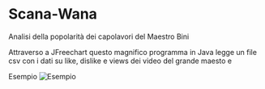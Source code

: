 # Scana-Wana
Analisi della popolarità dei capolavori del Maestro Bini

Attraverso a JFreechart questo magnifico programma in Java legge un file csv con i dati su like, dislike e views dei video del grande maesto e 

Esempio
![Esempio](https://i.imgur.com/QKdOkrj.png)
